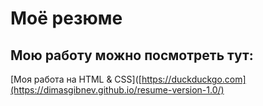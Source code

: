 # Моё резюме

## Мою работу можно посмотреть тут:

[Моя работа на HTML & CSS]([https://duckduckgo.com](https://dimasgibnev.github.io/resume-version-1.0/)
